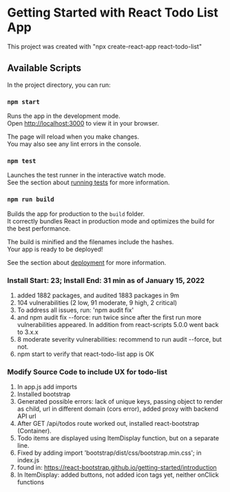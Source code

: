 # Getting Started with React Todo List App

This project was created with "npx create-react-app react-todo-list"

## Available Scripts

In the project directory, you can run:

### `npm start`

Runs the app in the development mode.\
Open [http://localhost:3000](http://localhost:3000) to view it in your browser.

The page will reload when you make changes.\
You may also see any lint errors in the console.

### `npm test`

Launches the test runner in the interactive watch mode.\
See the section about [running tests](https://facebook.github.io/create-react-app/docs/running-tests) for more information.

### `npm run build`

Builds the app for production to the `build` folder.\
It correctly bundles React in production mode and optimizes the build for the best performance.

The build is minified and the filenames include the hashes.\
Your app is ready to be deployed!

See the section about [deployment](https://facebook.github.io/create-react-app/docs/deployment) for more information.

### Install Start: 23; Install End: 31 min as of January 15, 2022

1. added 1882 packages, and audited 1883 packages in 9m
1. 104 vulnerabilities (2 low, 91 moderate, 9 high, 2 critical)
1. To address all issues, run: 'npm audit fix'
1. and npm audit fix --force: run twice since after the first run more vulnerabilities appeared. In addition from react-scripts 5.0.0 went back to 3.x.x
1. 8 moderate severity vulnerabilities: recommend to run audit --force, but not.
1. npm start to verify that react-todo-list app is OK

### Modify Source Code to include UX for todo-list

1. In app.js add imports
1. Installed bootstrap
1. Generated possible errors: lack of unique keys, passing object to render as child, url in different domain (cors error), added proxy with backend API url
1. After GET /api/todos route worked out, installed react-bootstrap (Container).
1. Todo items are displayed using ItemDisplay function, but on a separate line.
1. Fixed by adding import 'bootstrap/dist/css/bootstrap.min.css'; in index.js
1. found in: https://react-bootstrap.github.io/getting-started/introduction
1. In ItemDisplay: added buttons, not added icon tags yet, neither onClick functions
